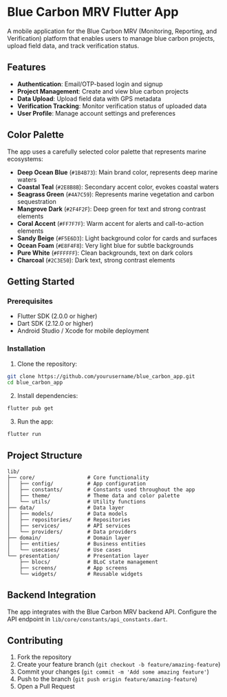 # Blue Carbon MRV Flutter App

A mobile application for the Blue Carbon MRV (Monitoring, Reporting, and Verification) platform that enables users to manage blue carbon projects, upload field data, and track verification status.

## Features

- **Authentication**: Email/OTP-based login and signup
- **Project Management**: Create and view blue carbon projects
- **Data Upload**: Upload field data with GPS metadata
- **Verification Tracking**: Monitor verification status of uploaded data
- **User Profile**: Manage account settings and preferences

## Color Palette

The app uses a carefully selected color palette that represents marine ecosystems:

- **Deep Ocean Blue** (`#1B4B73`): Main brand color, represents deep marine waters
- **Coastal Teal** (`#2E8B8B`): Secondary accent color, evokes coastal waters
- **Seagrass Green** (`#4A7C59`): Represents marine vegetation and carbon sequestration
- **Mangrove Dark** (`#2F4F2F`): Deep green for text and strong contrast elements
- **Coral Accent** (`#FF7F7F`): Warm accent for alerts and call-to-action elements
- **Sandy Beige** (`#F5E6D3`): Light background color for cards and surfaces
- **Ocean Foam** (`#E8F4F8`): Very light blue for subtle backgrounds
- **Pure White** (`#FFFFFF`): Clean backgrounds, text on dark colors
- **Charcoal** (`#2C3E50`): Dark text, strong contrast elements

## Getting Started

### Prerequisites

- Flutter SDK (2.0.0 or higher)
- Dart SDK (2.12.0 or higher)
- Android Studio / Xcode for mobile deployment

### Installation

1. Clone the repository:

```bash
git clone https://github.com/yourusername/blue_carbon_app.git
cd blue_carbon_app
```

2. Install dependencies:

```bash
flutter pub get
```

3. Run the app:

```bash
flutter run
```

## Project Structure

```
lib/
├── core/                 # Core functionality
│   ├── config/           # App configuration
│   ├── constants/        # Constants used throughout the app
│   ├── theme/            # Theme data and color palette
│   └── utils/            # Utility functions
├── data/                 # Data layer
│   ├── models/           # Data models
│   ├── repositories/     # Repositories
│   ├── services/         # API services
│   └── providers/        # Data providers
├── domain/               # Domain layer
│   ├── entities/         # Business entities
│   └── usecases/         # Use cases
└── presentation/         # Presentation layer
    ├── blocs/            # BLoC state management
    ├── screens/          # App screens
    └── widgets/          # Reusable widgets
```

## Backend Integration

The app integrates with the Blue Carbon MRV backend API. Configure the API endpoint in `lib/core/constants/api_constants.dart`.

## Contributing

1. Fork the repository
2. Create your feature branch (`git checkout -b feature/amazing-feature`)
3. Commit your changes (`git commit -m 'Add some amazing feature'`)
4. Push to the branch (`git push origin feature/amazing-feature`)
5. Open a Pull Request
